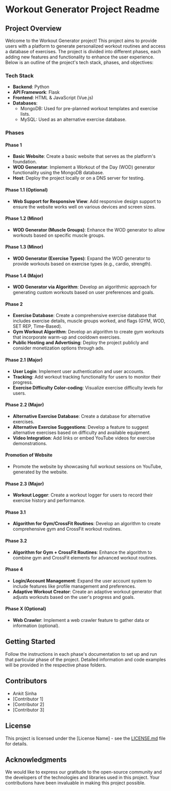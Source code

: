 # Workout Generator Project Readme

## Project Overview

Welcome to the Workout Generator project! This project aims to provide users with a platform to generate personalized workout routines and access a database of exercises. The project is divided into different phases, each adding new features and functionality to enhance the user experience. Below is an outline of the project's tech stack, phases, and objectives:

### Tech Stack

- **Backend**: Python
- **API Framework**: Flask
- **Frontend**: HTML & JavaScript (Vue.js)
- **Databases**:
  - MongoDB: Used for pre-planned workout templates and exercise lists.
  - MySQL: Used as an alternative exercise database.

### Phases

#### Phase 1

- **Basic Website**: Create a basic website that serves as the platform's foundation.
- **WOD Generator**: Implement a Workout of the Day (WOD) generator functionality using the MongoDB database.
- **Host**: Deploy the project locally or on a DNS server for testing.

#### Phase 1.1 (Optional)

- **Web Support for Responsive View**: Add responsive design support to ensure the website works well on various devices and screen sizes.

#### Phase 1.2 (Minor)

- **WOD Generator (Muscle Groups)**: Enhance the WOD generator to allow workouts based on specific muscle groups.

#### Phase 1.3 (Minor)

- **WOD Generator (Exercise Types)**: Expand the WOD generator to provide workouts based on exercise types (e.g., cardio, strength).

#### Phase 1.4 (Major)

- **WOD Generator via Algorithm**: Develop an algorithmic approach for generating custom workouts based on user preferences and goals.

#### Phase 2

- **Exercise Database**: Create a comprehensive exercise database that includes exercise details, muscle groups worked, and flags (GYM, WOD, SET REP, Time-Based).
- **Gym Workout Algorithm**: Develop an algorithm to create gym workouts that incorporate warm-up and cooldown exercises.
- **Public Hosting and Advertising**: Deploy the project publicly and consider monetization options through ads.

#### Phase 2.1 (Major)

- **User Login**: Implement user authentication and user accounts.
- **Tracking**: Add workout tracking functionality for users to monitor their progress.
- **Exercise Difficulty Color-coding**: Visualize exercise difficulty levels for users.

#### Phase 2.2 (Major)

- **Alternative Exercise Database**: Create a database for alternative exercises.
- **Alternative Exercise Suggestions**: Develop a feature to suggest alternative exercises based on difficulty and available equipment.
- **Video Integration**: Add links or embed YouTube videos for exercise demonstrations.

#### Promotion of Website

- Promote the website by showcasing full workout sessions on YouTube, generated by the website.

#### Phase 2.3 (Major)

- **Workout Logger**: Create a workout logger for users to record their exercise history and performance.

#### Phase 3.1

- **Algorithm for Gym/CrossFit Routines**: Develop an algorithm to create comprehensive gym and CrossFit workout routines.

#### Phase 3.2

- **Algorithm for Gym + CrossFit Routines**: Enhance the algorithm to combine gym and CrossFit elements for advanced workout routines.

#### Phase 4

- **Login/Account Management**: Expand the user account system to include features like profile management and preferences.
- **Adaptive Workout Creator**: Create an adaptive workout generator that adjusts workouts based on the user's progress and goals.

#### Phase X (Optional)

- **Web Crawler**: Implement a web crawler feature to gather data or information (optional).

## Getting Started

Follow the instructions in each phase's documentation to set up and run that particular phase of the project. Detailed information and code examples will be provided in the respective phase folders.

## Contributors

- Ankit Sinha 
- [Contributor 1]
- [Contributor 2]
- [Contributor 3]

## License

This project is licensed under the [License Name] - see the [LICENSE.md](LICENSE.md) file for details.

## Acknowledgments

We would like to express our gratitude to the open-source community and the developers of the technologies and libraries used in this project. Your contributions have been invaluable in making this project possible.
